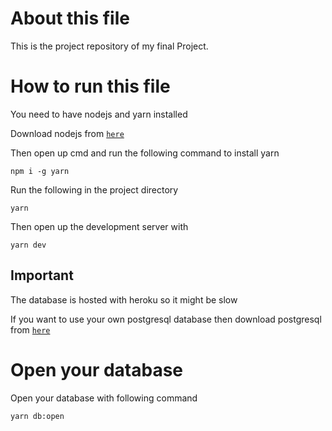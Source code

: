 # About this file

This is the project repository of my final Project.

# How to run this file

You need to have nodejs and yarn installed

Download nodejs from [`here`](https://nodejs.org/en)

Then open up cmd and run the following command to install yarn

```
npm i -g yarn
```

Run the following in the project directory

```
yarn
```

Then open up the development server with

```
yarn dev
```

## Important

The database is hosted with heroku so it might be slow

If you want to use your own postgresql database then download postgresql from [`here`](https://www.enterprisedb.com/postgresql-tutorial-resources-training?cid=55)

# Open your database

Open your database with following command

```
yarn db:open
```
